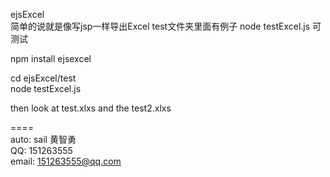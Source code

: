 ejsExcel  
简单的说就是像写jsp一样导出Excel 
test文件夹里面有例子 node testExcel.js 可测试
   
npm install ejsexcel  
  
cd ejsExcel/test  
node testExcel.js  
  
then look at test.xlxs and the test2.xlxs  
  
====  
auto: sail 黄智勇  
QQ: 151263555  
email: 151263555@qq.com  
  